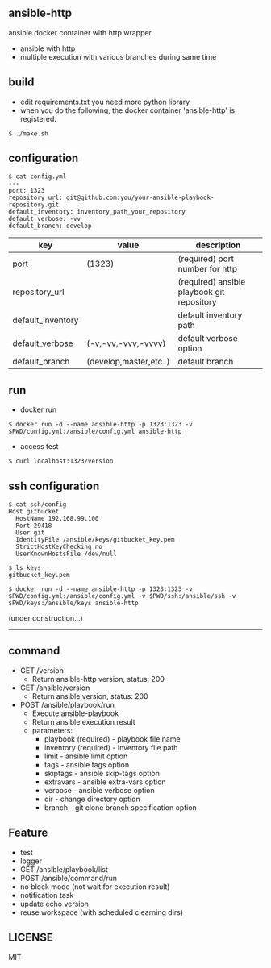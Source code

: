 ansible-http
---
ansible docker container with http wrapper

- ansible with http
- multiple execution with various branches during same time

build
---
- edit requirements.txt you need more python library
- when you do the following, the docker container 'ansible-http' is registered.
```
$ ./make.sh
```

configuration
---
```
$ cat config.yml
---
port: 1323
repository_url: git@github.com:you/your-ansible-playbook-repository.git
default_inventory: inventory_path_your_repository
default_verbose: -vv
default_branch: develop
```

|key|value|description|
|---|---|---|
|port|(1323)|(required) port number for http|
|repository_url||(required) ansible playbook git repository|
|default_inventory||default inventory path|
|default_verbose|(-v,-vv,-vvv,-vvvv)|default verbose option|
|default_branch|(develop,master,etc..)|default branch|

run
---
- docker run
```
$ docker run -d --name ansible-http -p 1323:1323 -v $PWD/config.yml:/ansible/config.yml ansible-http
```
- access test
```
$ curl localhost:1323/version
```

ssh configuration
---
```
$ cat ssh/config
Host gitbucket
  HostName 192.168.99.100
  Port 29418
  User git
  IdentityFile /ansible/keys/gitbucket_key.pem
  StrictHostKeyChecking no
  UserKnownHostsFile /dev/null

$ ls keys
gitbucket_key.pem

$ docker run -d --name ansible-http -p 1323:1323 -v $PWD/config.yml:/ansible/config.yml -v $PWD/ssh:/ansible/ssh -v $PWD/keys:/ansible/keys ansible-http
```

(under construction...)

---

command
---
- GET /version
  - Return ansible-http version, status: 200
- GET /ansible/version
  - Return ansible version, status: 200
- POST /ansible/playbook/run
  - Execute ansible-playbook
  - Return ansible execution result
  - parameters:
    - playbook (required) - playbook file name
    - inventory (required) - inventory file path
    - limit - ansible limit option
    - tags - ansible tags option
    - skiptags - ansible skip-tags option
    - extravars - ansible extra-vars option
    - verbose - ansible verbose option
    - dir - change directory option
    - branch - git clone branch specification option

Feature
---
- test
- logger
- GET /ansible/playbook/list
- POST /ansible/command/run
- no block mode (not wait for execution result)
- notification task
- update echo version
- reuse workspace (with scheduled clearning dirs)

LICENSE
---
MIT
